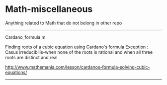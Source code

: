 # Math-miscellaneous
Anything related to Math that do not belong in other repo
___________________________________
Cardano_formula.m 

Finding roots of a cubic equation using Cardano's formula
Exception : Casus irreducibilis-when none of the roots is rational and when all three roots are distinct and real

http://www.mathemania.com/lesson/cardanos-formula-solving-cubic-equations/

________________________________
